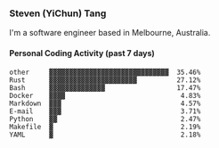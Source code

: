 ### Steven (YiChun) Tang

I'm a software engineer based in Melbourne, Australia.

#### Personal Coding Activity (past 7 days)
```
other     ▓▓▓▓▓▓▓▓▓▓▓▓▓▓▓▓▓▓▓▓▓▓▓▓▓▓▓▓▓▓  35.46%
Rust      ▓▓▓▓▓▓▓▓▓▓▓▓▓▓▓▓▓▓▓▓▓▓          27.12%
Bash      ▓▓▓▓▓▓▓▓▓▓▓▓▓▓                  17.47%
Docker    ▓▓▓▓                             4.83%
Markdown  ▓▓▓                              4.57%
E-mail    ▓▓▓                              3.71%
Python    ▓▓                               2.47%
Makefile  ▓                                2.19%
YAML      ▓                                2.18%
```
